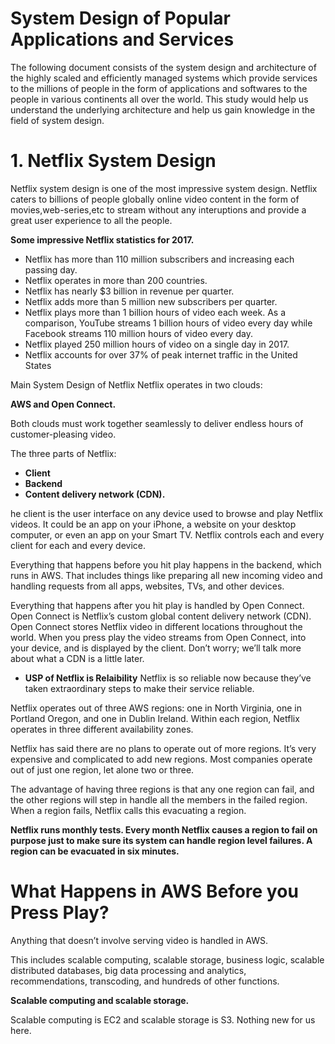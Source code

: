 # System Design of Popular Applications and Services


The following document consists of the system design and architecture of the highly scaled and efficiently managed systems which provide services to the millions of people in the form of applications and softwares to the people in  various continents all over the world. This study would help us understand  the underlying architecture and help us gain knowledge in the field of system design.

# 1. Netflix System Design

Netflix system design is one of the most impressive system design. Netflix caters to billions of people globally online video content in the form of movies,web-series,etc to stream without any interuptions and provide a great user experience to all the people.

**Some impressive Netflix statistics for 2017.**

- Netflix has more than 110 million subscribers and increasing each passing day.
- Netflix operates in more than 200 countries. 
- Netflix has nearly $3 billion in revenue per quarter.
- Netflix adds more than 5 million new subscribers per quarter.
- Netflix plays more than 1 billion hours of video each week. As a comparison, YouTube streams 1 billion hours of video every day while  Facebook streams 110 million hours of video every day.
- Netflix played 250 million hours of video on a single day in 2017.
- Netflix accounts for over 37% of peak internet traffic in the United States

Main System Design of Netflix
Netflix operates in two clouds: 

**AWS and Open Connect.**

Both clouds must work together seamlessly to deliver endless hours of customer-pleasing video.

The three parts of Netflix:


- **Client** 
- **Backend**
- **Content delivery network (CDN).**

he client is the user interface on any device used to browse and play Netflix videos. It could be an app on your iPhone, a website on your desktop computer, or even an app on your Smart TV. Netflix controls each and every client for each and every device. 

Everything that happens before you hit play happens in the backend, which runs in AWS. That includes things like preparing all new incoming video and handling requests from all apps, websites, TVs, and other devices.

Everything that happens after you hit play is handled by Open Connect. Open Connect is Netflix’s custom global content delivery network (CDN). Open Connect stores Netflix video in different locations throughout the world. When you press play the video streams from Open Connect, into your device, and is displayed by the client. Don’t worry; we’ll talk more about what a CDN is a little later.

- **USP of Netflix is Relaibility**
Netflix is so reliable now because they’ve taken extraordinary steps to make their service reliable. 

Netflix operates out of three AWS regions: one in North Virginia, one in Portland Oregon, and one in Dublin Ireland. Within each region, Netflix operates in three different availability zones.

Netflix has said there are no plans to operate out of more regions. It’s very expensive and complicated to add new regions. Most companies operate out of just one region, let alone two or three. 

The advantage of having three regions is that any one region can fail, and the other regions will step in handle all the members in the failed region. When a region fails, Netflix calls this evacuating a region.

**Netflix runs monthly tests. Every month Netflix causes a region to fail on purpose just to make sure its system can handle region level failures. A region can be evacuated in six minutes.**

# What Happens in AWS Before you Press Play?

Anything that doesn’t involve serving video is handled in AWS. 

This includes scalable computing, scalable storage, business logic, scalable distributed databases, big data processing and analytics, recommendations, transcoding, and hundreds of other functions. 

**Scalable computing and scalable storage.**

Scalable computing is EC2 and scalable storage is S3. Nothing new for us here. 

